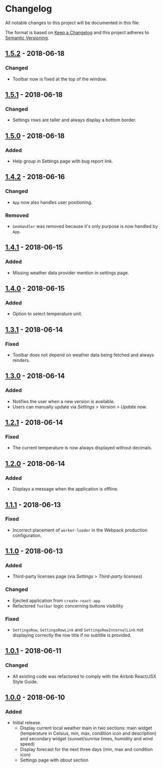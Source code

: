 # Changelog
All notable changes to this project will be documented in this file.

The format is based on [Keep a Changelog](http://keepachangelog.com/en/1.0.0/)
and this project adheres to [Semantic Versioning](http://semver.org/spec/v2.0.0.html).

## [1.5.2] - 2018-06-18
### Changed
- Toolbar now is fixed at the top of the window.

## [1.5.1] - 2018-06-18
### Changed
- Settings rows are taller and always display a bottom border.

## [1.5.0] - 2018-06-18
### Added
- Help group in Settings page with bug report link.

## [1.4.2] - 2018-06-16
### Changed
- `App` now also handles user positioning.

### Removed
- `GeoHandler` was removed because it's only purpose is now handled by `App`.

## [1.4.1] - 2018-06-15
### Added
- Missing weather data provider mention in settings page.

## [1.4.0] - 2018-06-15
### Added
- Option to select temperature unit.

## [1.3.1] - 2018-06-14
### Fixed
- Toolbar does not depend on weather data being fetched and always renders.

## [1.3.0] - 2018-06-14
### Added
- Notifies the user when a new version is available.
- Users can manually update via _Settings > Version > Update now_.

## [1.2.1] - 2018-06-14
### Fixed
- The current temperature is now always displayed without decimals.

## [1.2.0] - 2018-06-14
### Added
- Displays a message when the application is offline.

## [1.1.1] - 2018-06-13
### Fixed
- Incorrect placement of `worker-loader` in the Webpack production configuration.

## [1.1.0] - 2018-06-13
### Added
- Third-party licenses page (via _Settings > Third-party licenses_)
### Changed
- Ejected application from `create-react-app`
- Refactored `Toolbar` logic concerning buttons visibility
### Fixed
- `SettingsRow`, `SettingsRowLink` and `SettingsRowInternalLink` not displaying
correctly the row title if no subtitle is provided.

## [1.0.1] - 2018-06-11
### Changed
- All existing code was refactored to comply with the Airbnb React/JSX Style Guide.

## [1.0.0] - 2018-06-10
### Added
- Initial release.
  - Display current local weather main in two sections: main widget (temperature in Celsius, min, max, condition icon and description) and secondary widget (sunset/sunrise times, humidity and wind speed)
  - Display forecast for the next three days (min, max and condition icon)
  - Settings page with _about_ section

[1.5.2]: https://github.com/matt-block/progressive-weather/compare/v1.5.1...v1.5.2
[1.5.1]: https://github.com/matt-block/progressive-weather/compare/v1.5.0...v1.5.1
[1.5.0]: https://github.com/matt-block/progressive-weather/compare/v1.4.2...v1.5.0
[1.4.2]: https://github.com/matt-block/progressive-weather/compare/v1.4.1...v1.4.2
[1.4.1]: https://github.com/matt-block/progressive-weather/compare/v1.4.0...v1.4.1
[1.4.0]: https://github.com/matt-block/progressive-weather/compare/v1.3.1...v1.4.0
[1.3.1]: https://github.com/matt-block/progressive-weather/compare/v1.3.0...v1.3.1
[1.3.0]: https://github.com/matt-block/progressive-weather/compare/v1.2.1...v1.3.0
[1.2.1]: https://github.com/matt-block/progressive-weather/compare/v1.2.0...v1.2.1
[1.2.0]: https://github.com/matt-block/progressive-weather/compare/v1.1.1...v1.2.0
[1.1.1]: https://github.com/matt-block/progressive-weather/compare/v1.1.0...v1.1.1
[1.1.0]: https://github.com/matt-block/progressive-weather/compare/v1.0.1...v1.1.0
[1.0.1]: https://github.com/matt-block/progressive-weather/compare/v1.0.0...v1.0.1
[1.0.0]: https://github.com/matt-block/progressive-weather/compare/e0ae34c0d9e28cb00316093fba3c53d12c51bd55...v1.0.0
